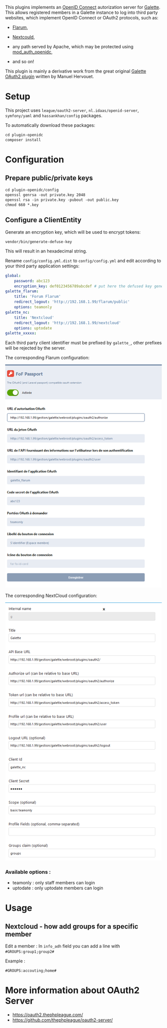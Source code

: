 This plugins implements an [OpenID Connect](https://openid.net/connect/)
autorization server for [Galette](https://galette.eu). This allows registered
members in a Galette instance to log into third party websites, which implement
OpenID Connect or OAuth2 protocols, such as:

* [Flarum](https://flarum.org/),

* [Nextcould](https://nextcloud.com/),

* any path served by Apache, which may be protected using [mod_auth_openidc](https://github.com/zmartzone/mod_auth_openidc),

* and so on!

This plugin is mainly a derivative work from the great original [Galette OAuth2
plugin](https://github.com/galette-community/plugin-oauth2) written by Manuel
Hervouet.

# Setup

This project uses `league/oauth2-server`, `nl.idaas/openid-server`,
`symfony/yaml` and `hassankhan/config` packages.

To automatically download these packages:
```console
cd plugin-openidc
composer install
```

# Configuration

## Prepare public/private keys

```console
cd plugin-openidc/config
openssl genrsa -out private.key 2048
openssl rsa -in private.key -pubout -out public.key
chmod 660 *.key

```

## Configure a ClientEntity

Generate an encryption key, which will be used to encrypt tokens:
```console
vendor/bin/generate-defuse-key
```
This will result in an hexadecimal string.

Rename `config/config.yml.dist` to `config/config.yml` and edit according to your third party application settings:
```yaml
global:
    password: abc123
    encryption_key: def0123456789abcdef # put here the defused key generated above
galette_flarum:
    title: 'Forum Flarum'
    redirect_logout: 'http://192.168.1.99/flarum/public'
    options: teamonly
galette_nc:
    title: 'Nextcloud'
    redirect_logout: 'http://192.168.1.99/nextcloud'
    options: uptodate
galette_xxxxx:
```

Each third party client identifier must be prefixed by `galette_`, other prefixes will be rejected by the server.

The corresponding Flarum configuration:

![Flarum configuration example](examples/flarum.png)

The corresponding NextCloud configuration:

![Nextcloud configuration example](examples/nextcloud.png)


### Available options :
* teamonly : only staff members can login
* uptodate : only uptodate members can login

# Usage

## Nextcloud - how add groups for a specific member
Edit a member : In `info_adh` field you can add a line with `#GROUPS:group1;group2#`

Example :
```
#GROUPS:accouting;home#
```

# More information about OAuth2 Server
* https://oauth2.thephpleague.com/
* https://github.com/thephpleague/oauth2-server/
